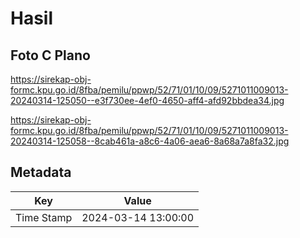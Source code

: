 # Hasil

## Foto C Plano

https://sirekap-obj-formc.kpu.go.id/8fba/pemilu/ppwp/52/71/01/10/09/5271011009013-20240314-125050--e3f730ee-4ef0-4650-aff4-afd92bbdea34.jpg

https://sirekap-obj-formc.kpu.go.id/8fba/pemilu/ppwp/52/71/01/10/09/5271011009013-20240314-125058--8cab461a-a8c6-4a06-aea6-8a68a7a8fa32.jpg


## Metadata

| Key        | Value               |
| ---------- | ------------------- |
| Time Stamp | 2024-03-14 13:00:00 |



